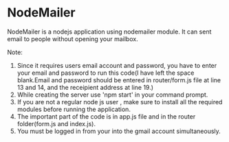 # NodeMailer
NodeMailer is a nodejs application using nodemailer module. It can sent email to people without opening your mailbox.

Note:
1. Since it requires users email account and password, you have to enter your email and password to run this code(I have left the space blank.Email and password should be entered in router/form.js file at line 13 and 14, and the receipient address at line 19.)
2. While creating the server use 'npm start' in your command prompt.
3. If you are not a regular node js user , make sure to install all the required modules before running the application. 
4. The important part of the code is in app.js file and in the router folder(form.js and index.js).
5. You must be logged in from your into the gmail account simultaneously.
